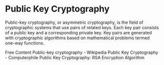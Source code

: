 # Public Key Cryptography

Public-key cryptography, or asymmetric cryptography, is the field of cryptographic systems that use pairs of related keys. Each key pair consists of a public key and a corresponding private key. Key pairs are generated with cryptographic algorithms based on mathematical problems termed one-way functions.

<ResourceGroupTitle>Free Content</ResourceGroupTitle>
<BadgeLink colorScheme='yellow' badgeText='Read' href='https://en.wikipedia.org/wiki/Public-key_cryptography'>Public-key cryptography - Wikipedia</BadgeLink>
<BadgeLink colorScheme='red' badgeText='Watch' href='https://www.youtube.com/watch?v=GSIDS_lvRv4'>Public Key Cryptography - Computerphile</BadgeLink>
<BadgeLink colorScheme='red' badgeText='Watch' href='https://www.youtube.com/watch?v=wXB-V_Keiu8'>Public Key Cryptography: RSA Encryption Algorithm</BadgeLink>
